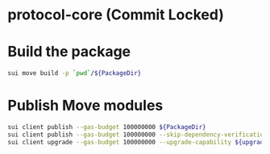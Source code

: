 # protocol-core (Commit Locked)

# Build the package

```bash
sui move build -p `pwd`/${PackageDir}
```

# Publish Move modules

```bash
sui client publish --gas-budget 100000000 ${PackageDir}
sui client publish --gas-budget 100000000 --skip-dependency-verification ${PackageDir}
sui client upgrade --gas-budget 100000000 --upgrade-capability ${upgradeCap}
```
 